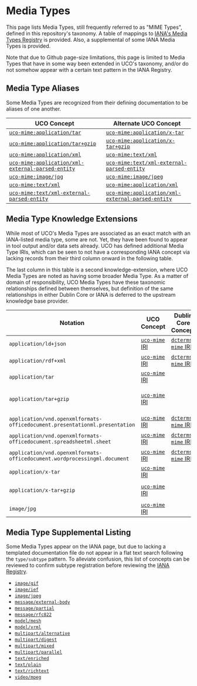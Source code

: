 <!--
GENERATED FILE

This file is generated from README_md.py.  If you have non-table text you wish to edit, please revise that file.
-->
# Media Types

This page lists Media Types, still frequently referred to as "MIME Types", defined in this repository's taxonomy.  A table of mappings to [IANA's Media Types Registry](https://www.iana.org/assignments/media-types/media-types.xhtml) is provided.  Also, a supplemental of some IANA Media Types is provided.

Note that due to Github page-size limitations, this page is limited to Media Types that have in some way been extended in UCO's taxonomy, and/or do not somehow appear with a certain text pattern in the IANA Registry.


## Media Type Aliases

Some Media Types are recognized from their defining documentation to be aliases of one another.

| UCO Concept                                                                                                                                    | Alternate UCO Concept                                                                                                                          |
|------------------------------------------------------------------------------------------------------------------------------------------------|------------------------------------------------------------------------------------------------------------------------------------------------|
| [`uco-mime:application/tar`](https://taxonomy.unifiedcyberontology.org/uco/mime/application/tar)                                               | [`uco-mime:application/x-tar`](https://taxonomy.unifiedcyberontology.org/uco/mime/application/x-tar)                                           |
| [`uco-mime:application/tar+gzip`](https://taxonomy.unifiedcyberontology.org/uco/mime/application/tar+gzip)                                     | [`uco-mime:application/x-tar+gzip`](https://taxonomy.unifiedcyberontology.org/uco/mime/application/x-tar+gzip)                                 |
| [`uco-mime:application/xml`](https://taxonomy.unifiedcyberontology.org/uco/mime/application/xml)                                               | [`uco-mime:text/xml`](https://taxonomy.unifiedcyberontology.org/uco/mime/text/xml)                                                             |
| [`uco-mime:application/xml-external-parsed-entity`](https://taxonomy.unifiedcyberontology.org/uco/mime/application/xml-external-parsed-entity) | [`uco-mime:text/xml-external-parsed-entity`](https://taxonomy.unifiedcyberontology.org/uco/mime/text/xml-external-parsed-entity)               |
| [`uco-mime:image/jpg`](https://taxonomy.unifiedcyberontology.org/uco/mime/image/jpg)                                                           | [`uco-mime:image/jpeg`](https://taxonomy.unifiedcyberontology.org/uco/mime/image/jpeg)                                                         |
| [`uco-mime:text/xml`](https://taxonomy.unifiedcyberontology.org/uco/mime/text/xml)                                                             | [`uco-mime:application/xml`](https://taxonomy.unifiedcyberontology.org/uco/mime/application/xml)                                               |
| [`uco-mime:text/xml-external-parsed-entity`](https://taxonomy.unifiedcyberontology.org/uco/mime/text/xml-external-parsed-entity)               | [`uco-mime:application/xml-external-parsed-entity`](https://taxonomy.unifiedcyberontology.org/uco/mime/application/xml-external-parsed-entity) |


## Media Type Knowledge Extensions

While most of UCO's Media Types are associated as an exact match with an IANA-listed media type, some are not.  Yet, they have been found to appear in tool output and/or data sets already.  UCO has defined additional Media Type IRIs, which can be seen to not have a corresponding IANA concept via lacking records from their third column onward in the following table.

The last column in this table is a second knowledge-extension, where UCO Media Types are noted as having some broader Media Type.  As a matter of domain of responsibility, UCO Media Types have these taxonomic relationships defined between themselves, but definition of the same relationships in either Dublin Core or IANA is deferred to the upstream knowledge base provider.

| Notation                                                                    | UCO Concept                                                                                                                                    | Dublin Core Concept                                                                                                            | IANA documentation                                                                                                                      | Broader Concepts                                           |
|-----------------------------------------------------------------------------|------------------------------------------------------------------------------------------------------------------------------------------------|--------------------------------------------------------------------------------------------------------------------------------|-----------------------------------------------------------------------------------------------------------------------------------------|------------------------------------------------------------|
| `application/ld+json`                                                       | [`uco-mime` IRI](https://taxonomy.unifiedcyberontology.org/uco/mime/application/ld+json)                                                       | [`dcterms-mime` IRI](http://purl.org/NET/mediatypes/application/ld+json)                                                       | [IANA Document](https://www.iana.org/assignments/media-types/application/ld+json)                                                       | `application/json`                                         |
| `application/rdf+xml`                                                       | [`uco-mime` IRI](https://taxonomy.unifiedcyberontology.org/uco/mime/application/rdf+xml)                                                       | [`dcterms-mime` IRI](http://purl.org/NET/mediatypes/application/rdf+xml)                                                       | [IANA Document](https://www.iana.org/assignments/media-types/application/rdf+xml)                                                       | `application/xml`, `text/xml`                              |
| `application/tar`                                                           | [`uco-mime` IRI](https://taxonomy.unifiedcyberontology.org/uco/mime/application/tar)                                                           |                                                                                                                                |                                                                                                                                         |                                                            |
| `application/tar+gzip`                                                      | [`uco-mime` IRI](https://taxonomy.unifiedcyberontology.org/uco/mime/application/tar+gzip)                                                      |                                                                                                                                |                                                                                                                                         | `application/gzip`, `application/tar`, `application/x-tar` |
| `application/vnd.openxmlformats-officedocument.presentationml.presentation` | [`uco-mime` IRI](https://taxonomy.unifiedcyberontology.org/uco/mime/application/vnd.openxmlformats-officedocument.presentationml.presentation) | [`dcterms-mime` IRI](http://purl.org/NET/mediatypes/application/vnd.openxmlformats-officedocument.presentationml.presentation) | [IANA Document](https://www.iana.org/assignments/media-types/application/vnd.openxmlformats-officedocument.presentationml.presentation) | `application/zip`                                          |
| `application/vnd.openxmlformats-officedocument.spreadsheetml.sheet`         | [`uco-mime` IRI](https://taxonomy.unifiedcyberontology.org/uco/mime/application/vnd.openxmlformats-officedocument.spreadsheetml.sheet)         | [`dcterms-mime` IRI](http://purl.org/NET/mediatypes/application/vnd.openxmlformats-officedocument.spreadsheetml.sheet)         | [IANA Document](https://www.iana.org/assignments/media-types/application/vnd.openxmlformats-officedocument.spreadsheetml.sheet)         | `application/zip`                                          |
| `application/vnd.openxmlformats-officedocument.wordprocessingml.document`   | [`uco-mime` IRI](https://taxonomy.unifiedcyberontology.org/uco/mime/application/vnd.openxmlformats-officedocument.wordprocessingml.document)   | [`dcterms-mime` IRI](http://purl.org/NET/mediatypes/application/vnd.openxmlformats-officedocument.wordprocessingml.document)   | [IANA Document](https://www.iana.org/assignments/media-types/application/vnd.openxmlformats-officedocument.wordprocessingml.document)   | `application/zip`                                          |
| `application/x-tar`                                                         | [`uco-mime` IRI](https://taxonomy.unifiedcyberontology.org/uco/mime/application/x-tar)                                                         |                                                                                                                                |                                                                                                                                         |                                                            |
| `application/x-tar+gzip`                                                    | [`uco-mime` IRI](https://taxonomy.unifiedcyberontology.org/uco/mime/application/x-tar+gzip)                                                    |                                                                                                                                |                                                                                                                                         | `application/gzip`, `application/x-tar`                    |
| `image/jpg`                                                                 | [`uco-mime` IRI](https://taxonomy.unifiedcyberontology.org/uco/mime/image/jpg)                                                                 |                                                                                                                                |                                                                                                                                         |                                                            |


## Media Type Supplemental Listing

Some Media Types appear on the IANA page, but due to lacking a templated documentation file do not appear in a flat text search following the `type/subtype` pattern.  To alleviate confusion, this list of concepts can be reviewed to confirm subtype registration before reviewing the [IANA Registry](https://www.iana.org/assignments/media-types/media-types.xhtml).

* [`image/gif`](http://purl.org/NET/mediatypes/image/gif)
* [`image/ief`](http://purl.org/NET/mediatypes/image/ief)
* [`image/jpeg`](http://purl.org/NET/mediatypes/image/jpeg)
* [`message/external-body`](http://purl.org/NET/mediatypes/message/external-body)
* [`message/partial`](http://purl.org/NET/mediatypes/message/partial)
* [`message/rfc822`](http://purl.org/NET/mediatypes/message/rfc822)
* [`model/mesh`](http://purl.org/NET/mediatypes/model/mesh)
* [`model/vrml`](http://purl.org/NET/mediatypes/model/vrml)
* [`multipart/alternative`](http://purl.org/NET/mediatypes/multipart/alternative)
* [`multipart/digest`](http://purl.org/NET/mediatypes/multipart/digest)
* [`multipart/mixed`](http://purl.org/NET/mediatypes/multipart/mixed)
* [`multipart/parallel`](http://purl.org/NET/mediatypes/multipart/parallel)
* [`text/enriched`](http://purl.org/NET/mediatypes/text/enriched)
* [`text/plain`](http://purl.org/NET/mediatypes/text/plain)
* [`text/richtext`](http://purl.org/NET/mediatypes/text/richtext)
* [`video/mpeg`](http://purl.org/NET/mediatypes/video/mpeg)

